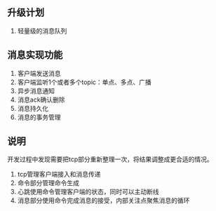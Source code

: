 ## 升级计划

1. 轻量级的消息队列

## 消息实现功能

1. 客户端发送消息
2. 客户端监听1个或者多个topic：单点、多点、广播
3. 异步消息通知
4. 消息ack确认删除
5. 消息持久化
6. 消息的事务管理


## 说明

开发过程中发现需要把tcp部分重新整理一次，将结果调整成更合适的情况。

1. tcp管理客户端接入和消息传递
2. 命令部分管理命令生成
3. 心跳使用命令管理客户端的状态，同时可以主动断线
4. 消息部分使用命令完成消息的接受，内部关注点聚焦消息的循环
